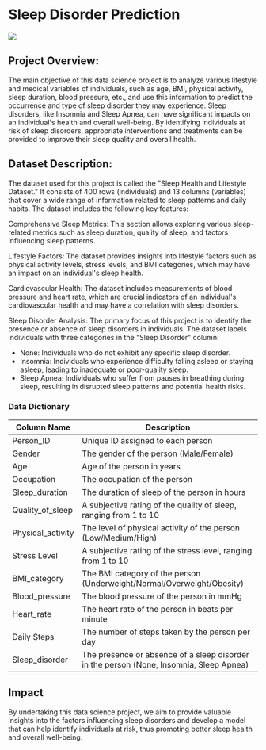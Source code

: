 # Sleep Disorder Prediction
![](https://images.onlymyhealth.com/imported/images/2021/December/20_Dec_2021/big_sleep.jpg)
## Project Overview:
The main objective of this data science project is to analyze various lifestyle and medical variables of individuals, such as age, BMI, physical activity, sleep duration, blood pressure, etc., and use this information to predict the occurrence and type of sleep disorder they may experience. Sleep disorders, like Insomnia and Sleep Apnea, can have significant impacts on an individual's health and overall well-being. By identifying individuals at risk of sleep disorders, appropriate interventions and treatments can be provided to improve their sleep quality and overall health.
## Dataset Description:
The dataset used for this project is called the "Sleep Health and Lifestyle Dataset." It consists of 400 rows (individuals) and 13 columns (variables) that cover a wide range of information related to sleep patterns and daily habits. The dataset includes the following key features:

Comprehensive Sleep Metrics:  This section allows exploring various sleep-related metrics such as sleep duration, quality of sleep, and factors influencing sleep patterns.

Lifestyle Factors:  The dataset provides insights into lifestyle factors such as physical activity levels, stress levels, and BMI categories, which may have an impact on an individual's sleep health.

Cardiovascular Health:  The dataset includes measurements of blood pressure and heart rate, which are crucial indicators of an individual's cardiovascular health and may have a correlation with sleep disorders.

Sleep Disorder Analysis:  The primary focus of this project is to identify the presence or absence of sleep disorders in individuals. The dataset labels individuals with three categories in the "Sleep Disorder" column:

- None: Individuals who do not exhibit any specific sleep disorder.
- Insomnia: Individuals who experience difficulty falling asleep or staying asleep, leading to inadequate or poor-quality sleep.
- Sleep Apnea: Individuals who suffer from pauses in breathing during sleep, resulting in disrupted sleep patterns and potential health risks.
### Data Dictionary
| Column Name | Description |
| --- | --- |
|Person_ID | Unique ID assigned to each person |
|Gender|The gender of the person (Male/Female)|
|Age | Age of the person in years |
|Occupation | The occupation of the person |
|Sleep_duration | The duration of sleep of the person in hours |
|Quality_of_sleep | A subjective rating of the quality of sleep, ranging from 1 to 10|
|Physical_activity | The level of physical activity of the person (Low/Medium/High) |
|Stress Level| A subjective rating of the stress level, ranging from 1 to 10 |
|BMI_category | The BMI category of the person (Underweight/Normal/Overweight/Obesity) |
|Blood_pressure | The blood pressure of the person in mmHg |
|Heart_rate | The heart rate of the person in beats per minute |
|Daily Steps | The number of steps taken by the person per day |
|Sleep_disorder | The presence or absence of a sleep disorder in the person (None, Insomnia, Sleep Apnea) |

## Impact
By undertaking this data science project, we aim to provide valuable insights into the factors influencing sleep disorders and develop a model that can help identify individuals at risk, thus promoting better sleep health and overall well-being.
